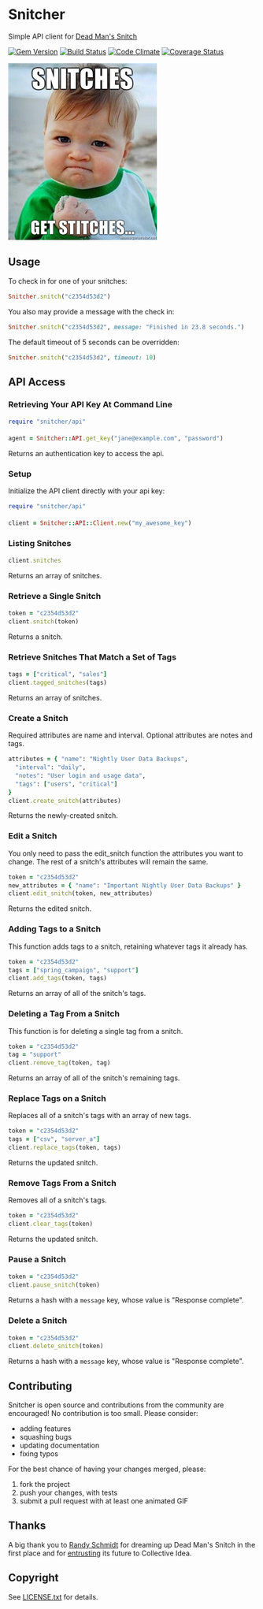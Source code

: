 # Snitcher

Simple API client for [Dead Man's Snitch](https://deadmanssnitch.com)

[![Gem Version](https://badge.fury.io/rb/snitcher.png)](http://badge.fury.io/rb/snitcher)
[![Build Status](https://travis-ci.org/deadmanssnitch/snitcher.png?branch=master)](https://travis-ci.org/deadmanssnitch/snitcher)
[![Code Climate](https://codeclimate.com/github/deadmanssnitch/snitcher.png)](https://codeclimate.com/github/deadmanssnitch/snitcher)
[![Coverage Status](https://coveralls.io/repos/deadmanssnitch/snitcher/badge.png)](https://coveralls.io/r/deadmanssnitch/snitcher)

![Snitches get Stitches](doc/get_them_stitches.jpg)

## Usage

To check in for one of your snitches:

```ruby
Snitcher.snitch("c2354d53d2")
```

You also may provide a message with the check in:

```ruby
Snitcher.snitch("c2354d53d2", message: "Finished in 23.8 seconds.")
```

The default timeout of 5 seconds can be overridden:

```ruby
Snitcher.snitch("c2354d53d2", timeout: 10)
```

## API Access

### Retrieving Your API Key At Command Line

```ruby
require "snitcher/api"

agent = Snitcher::API.get_key("jane@example.com", "password")
```

Returns an authentication key to access the api.

### Setup

Initialize the API client directly with your api key:

```ruby
require "snitcher/api"

client = Snitcher::API::Client.new("my_awesome_key")
```

### Listing Snitches

```ruby
client.snitches
```

Returns an array of snitches.

### Retrieve a Single Snitch

```ruby
token = "c2354d53d2"
client.snitch(token)
```

Returns a snitch.

### Retrieve Snitches That Match a Set of Tags

```ruby
tags = ["critical", "sales"]
client.tagged_snitches(tags)
```

Returns an array of snitches.

### Create a Snitch

Required attributes are name and interval. Optional attributes are notes and tags.

```ruby
attributes = { "name": "Nightly User Data Backups",
  "interval": "daily",
  "notes": "User login and usage data",
  "tags": ["users", "critical"]
}
client.create_snitch(attributes)
```

Returns the newly-created snitch.

### Edit a Snitch

You only need to pass the edit_snitch function the attributes you want to change. The rest of a snitch's attributes will remain the same.

```ruby
token = "c2354d53d2"
new_attributes = { "name": "Important Nightly User Data Backups" }
client.edit_snitch(token, new_attributes)
```

Returns the edited snitch.

### Adding Tags to a Snitch

This function adds tags to a snitch, retaining whatever tags it already has.

```ruby
token = "c2354d53d2"
tags = ["spring_campaign", "support"]
client.add_tags(token, tags)
```

Returns an array of all of the snitch's tags.

### Deleting a Tag From a Snitch

This function is for deleting a single tag from a snitch.

```ruby
token = "c2354d53d2"
tag = "support"
client.remove_tag(token, tag)
```

Returns an array of all of the snitch's remaining tags.

### Replace Tags on a Snitch

Replaces all of a snitch's tags with an array of new tags.

```ruby
token = "c2354d53d2"
tags = ["csv", "server_a"]
client.replace_tags(token, tags)
```

Returns the updated snitch.

### Remove Tags From a Snitch

Removes all of a snitch's tags.

```ruby
token = "c2354d53d2"
client.clear_tags(token)
```

Returns the updated snitch.

### Pause a Snitch

```ruby
token = "c2354d53d2"
client.pause_snitch(token)
```

Returns a hash with a `message` key, whose value is "Response complete".

### Delete a Snitch

```ruby
token = "c2354d53d2"
client.delete_snitch(token)
```

Returns a hash with a `message` key, whose value is "Response complete".

## Contributing

Snitcher is open source and contributions from the community are encouraged! No
contribution is too small. Please consider:

* adding features
* squashing bugs
* updating documentation
* fixing typos

For the best chance of having your changes merged, please:

1. fork the project
2. push your changes, with tests
3. submit a pull request with at least one animated GIF

## Thanks

A big thank you to [Randy Schmidt](https://github.com/r38y) for dreaming up
Dead Man's Snitch in the first place and for
[entrusting](http://r38y.com/dead-mans-snitch-sold) its future to Collective
Idea.

## Copyright

See [LICENSE.txt](LICENSE.txt) for details.
